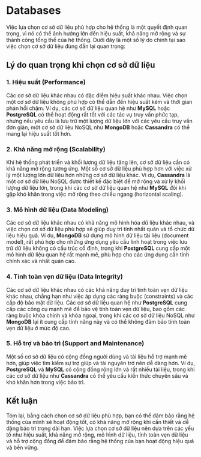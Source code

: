 # Databases

Việc lựa chọn cơ sở dữ liệu phù hợp cho hệ thống là một quyết định quan trọng, vì nó có thể ảnh hưởng lớn đến hiệu suất, khả năng mở rộng và sự thành công tổng thể của hệ thống. Dưới đây là một số lý do chính tại sao việc chọn cơ sở dữ liệu đúng đắn lại quan trọng:

## Lý do quan trọng khi chọn cơ sở dữ liệu

### 1. **Hiệu suất** (Performance)

Các cơ sở dữ liệu khác nhau có đặc điểm hiệu suất khác nhau. Việc chọn một cơ sở dữ liệu không phù hợp có thể dẫn đến hiệu suất kém và thời gian phản hồi chậm. Ví dụ, các cơ sở dữ liệu quan hệ như **MySQL** hoặc **PostgreSQL** có thể hoạt động rất tốt với các tác vụ truy vấn phức tạp, nhưng nếu yêu cầu là lưu trữ một lượng dữ liệu lớn với các yêu cầu truy vấn đơn giản, một cơ sở dữ liệu NoSQL như **MongoDB** hoặc **Cassandra** có thể mang lại hiệu suất tốt hơn.

### 2. **Khả năng mở rộng** (Scalability)

Khi hệ thống phát triển và khối lượng dữ liệu tăng lên, cơ sở dữ liệu cần có khả năng mở rộng tương ứng. Một số cơ sở dữ liệu phù hợp hơn với việc xử lý một lượng lớn dữ liệu hơn những cơ sở dữ liệu khác. Ví dụ, **Cassandra** là một cơ sở dữ liệu NoSQL được thiết kế đặc biệt để mở rộng và xử lý khối lượng dữ liệu lớn, trong khi các cơ sở dữ liệu quan hệ như **MySQL** đôi khi gặp khó khăn trong việc mở rộng theo chiều ngang (horizontal scaling).

### 3. **Mô hình dữ liệu** (Data Modeling)

Các cơ sở dữ liệu khác nhau có khả năng mô hình hóa dữ liệu khác nhau, và việc chọn cơ sở dữ liệu phù hợp sẽ giúp duy trì tính nhất quán và tổ chức dữ liệu hiệu quả. Ví dụ, **MongoDB** sử dụng mô hình dữ liệu tài liệu (document model), rất phù hợp cho những ứng dụng yêu cầu linh hoạt trong việc lưu trữ dữ liệu không có cấu trúc cố định, trong khi **PostgreSQL** cung cấp một mô hình dữ liệu quan hệ rất mạnh mẽ, phù hợp cho các ứng dụng cần tính chính xác và nhất quán cao.

### 4. **Tính toàn vẹn dữ liệu** (Data Integrity)

Các cơ sở dữ liệu khác nhau có các khả năng duy trì tính toàn vẹn dữ liệu khác nhau, chẳng hạn như việc áp dụng các ràng buộc (constraints) và các cấp độ bảo mật dữ liệu. Các cơ sở dữ liệu quan hệ như **PostgreSQL** cung cấp các công cụ mạnh mẽ để bảo vệ tính toàn vẹn dữ liệu, bao gồm các ràng buộc khóa chính và khóa ngoại, trong khi các cơ sở dữ liệu NoSQL như **MongoDB** lại ít cung cấp tính năng này và có thể không đảm bảo tính toàn vẹn dữ liệu ở mức độ cao.

### 5. **Hỗ trợ và bảo trì** (Support and Maintenance)

Một số cơ sở dữ liệu có cộng đồng người dùng và tài liệu hỗ trợ mạnh mẽ hơn, giúp việc tìm kiếm sự trợ giúp và tài nguyên trở nên dễ dàng hơn. Ví dụ, **PostgreSQL** và **MySQL** có cộng đồng rộng lớn và rất nhiều tài liệu, trong khi các cơ sở dữ liệu như **Cassandra** có thể yêu cầu kiến thức chuyên sâu và khó khăn hơn trong việc bảo trì.

## Kết luận

Tóm lại, bằng cách chọn cơ sở dữ liệu phù hợp, bạn có thể đảm bảo rằng hệ thống của mình sẽ hoạt động tốt, có khả năng mở rộng khi cần thiết và dễ dàng bảo trì trong dài hạn. Việc lựa chọn cơ sở dữ liệu nên dựa trên các yếu tố như hiệu suất, khả năng mở rộng, mô hình dữ liệu, tính toàn vẹn dữ liệu và hỗ trợ cộng đồng để đảm bảo rằng hệ thống của bạn hoạt động hiệu quả và bền vững.